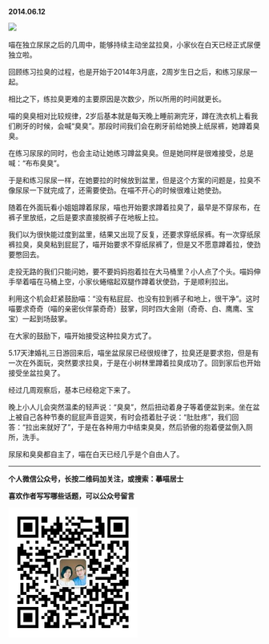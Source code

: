 **2014.06.12**

![](http://upload-images.jianshu.io/upload_images/51001-5cb6f1cfb7d2cbd0.jpg?imageMogr2/auto-orient/strip%7CimageView2/2/w/1240)

喵在独立尿尿之后的几周中，能够持续主动坐盆拉臭，小家伙在白天已经正式尿便独立啦。

回顾练习拉臭的过程，也是开始于2014年3月底，2周岁生日之后，和练习尿尿一起。

相比之下，练拉臭更难的主要原因是次数少，所以所用的时间就更长。

喵的臭臭相对比较规律，2岁后基本就是每天晚上睡前涮完牙，蹲在洗衣机上看我们刷牙的时候，会喊“臭臭”。那段时间我们会在刷牙前给她换上纸尿裤，她蹲着臭臭。

在练习尿尿的同时，也会主动让她练习蹲盆臭臭。但是她同样是很难接受，总是喊：“布布臭臭”。

于是和练习尿尿一样，在她要拉的时候放到盆里，但是这个方案的问题是，拉臭不像尿尿一下就完成了，还需要使劲。在喵不开心的时候很难让她使劲。

随着在外面玩看小姐姐蹲着尿尿，喵也开始要求蹲着拉臭了，最早是不穿尿布，在裤子里放纸，之后是要求直接脱裤子在地板上拉。

我们以为很快能过度到盆里，结果又出现了反复，还要求穿纸尿裤。有一次穿纸尿裤拉臭，臭臭粘到屁屁了，喵开始要求不穿纸尿裤了，但是又不愿意蹲着拉，使劲要憋回去。

走投无路的我们只能问她，要不要妈妈抱着拉在大马桶里？小人点了个头。喵妈伸手举着喵在马桶上空，小家伙蜷缩起双腿作蹲着状使劲，于是顺利拉出。

利用这个机会赶紧鼓励喵：“没有粘屁屁、也没有拉到裤子和地上，很干净”。这时喵要求奇奇（喵的亲密伙伴蒙奇奇）鼓掌，同时四大金刚（奇奇、白、鹰鹰、宝宝）一起到场鼓掌。

在大家的鼓励下，喵开始接受这种拉臭方式了。

5.17天津婚礼三日游回来后，喵坐盆尿尿已经很规律了，拉臭还是要求抱，但是有一次在外面玩，突然要求拉臭，于是在小树林里蹲着拉臭成功了。回到家后也开始接受坐盆拉臭了。

经过几周观察后，基本已经稳定下来了。

晚上小人儿会突然温柔的轻声说：“臭臭”，然后扭动着身子等着便盆到来。坐在盆上被自己各种节奏的屁屁声音逗笑，有时会捂着肚子说：“肚肚疼”，我们回答：“拉出来就好了”，于是在各种用力中结束臭臭，然后骄傲的抱着便盆倒入厕所，洗手。

尿尿和臭臭都自主了，喵在白天已经几乎是个自由人了。

***


**个人微信公众号，长按二维码加关注，或搜索：摹喵居士**

**喜欢作者写写哪些话题，可以公众号留言**

![](https://github.com/jiluofu/jiluofu.github.com/raw/master/momiaojushi/static/qrcode.jpg)